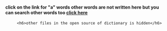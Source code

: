  <h4> click on the link for "a" words other words are not written here but you can search other words too <a href = "https://drive.google.com/file/d/1X0mDLBhNzIcRmlAvlaf6yyXCg6OOi3TO/view?usp=sharing">click here </a></h4>
             
         <h6>other files in the open source of dictionary is hidden</h6>
